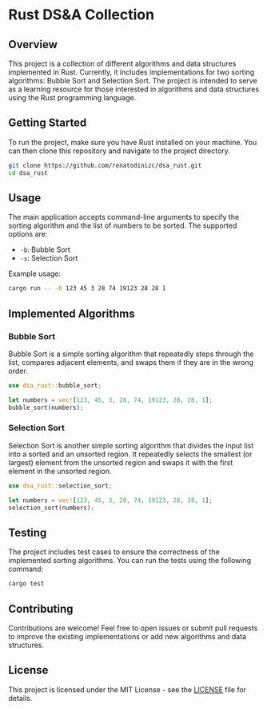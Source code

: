 # Rust DS&A Collection

## Overview

This project is a collection of different algorithms and data structures implemented in Rust. Currently, it includes implementations for two sorting algorithms: Bubble Sort and Selection Sort. The project is intended to serve as a learning resource for those interested in algorithms and data structures using the Rust programming language.

## Getting Started

To run the project, make sure you have Rust installed on your machine. You can then clone this repository and navigate to the project directory.

```bash
git clone https://github.com/renatodinizc/dsa_rust.git
cd dsa_rust
```

## Usage

The main application accepts command-line arguments to specify the sorting algorithm and the list of numbers to be sorted. The supported options are:

- `-b`: Bubble Sort
- `-s`: Selection Sort

Example usage:

```bash
cargo run -- -b 123 45 3 28 74 19123 28 28 1
```

## Implemented Algorithms

### Bubble Sort

Bubble Sort is a simple sorting algorithm that repeatedly steps through the list, compares adjacent elements, and swaps them if they are in the wrong order.

```rust
use dsa_rust::bubble_sort;

let numbers = vec![123, 45, 3, 28, 74, 19123, 28, 28, 1];
bubble_sort(numbers);
```

### Selection Sort

Selection Sort is another simple sorting algorithm that divides the input list into a sorted and an unsorted region. It repeatedly selects the smallest (or largest) element from the unsorted region and swaps it with the first element in the unsorted region.

```rust
use dsa_rust::selection_sort;

let numbers = vec![123, 45, 3, 28, 74, 19123, 28, 28, 1];
selection_sort(numbers);
```

## Testing

The project includes test cases to ensure the correctness of the implemented sorting algorithms. You can run the tests using the following command:

```bash
cargo test
```

## Contributing

Contributions are welcome! Feel free to open issues or submit pull requests to improve the existing implementations or add new algorithms and data structures.

## License

This project is licensed under the MIT License - see the [LICENSE](LICENSE.md) file for details.